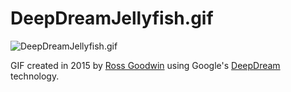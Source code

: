 # DeepDreamJellyfish.gif

![DeepDreamJellyfish.gif](./DeepDreamJellyfish.gif)

GIF created in 2015 by [Ross Goodwin](https://rossgoodwin.com) using Google's [DeepDream](https://en.wikipedia.org/wiki/DeepDream) technology.
